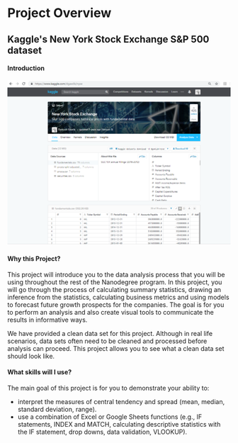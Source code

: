 # Project Overview

## Kaggle's New York Stock Exchange S&P 500 dataset

#### Introduction

![](kaggle-nyse-page.png)

#### Why this Project?

This project will introduce you to the data analysis process that you will be using throughout the rest of the Nanodegree program. In this project, you will go through the process of calculating summary statistics, drawing an inference from the statistics, calculating business metrics and using models to forecast future growth prospects for the companies. The goal is for you to perform an analysis and also create visual tools to communicate the results in informative ways.

We have provided a clean data set for this project. Although in real life scenarios, data sets often need to be cleaned and processed before analysis can proceed. This project allows you to see what a clean data set should look like.

#### What skills will I use?

The main goal of this project is for you to demonstrate your ability to:

- interpret the measures of central tendency and spread (mean, median, standard deviation, range).
- use a combination of Excel or Google Sheets functions (e.g., IF statements, INDEX and MATCH, calculating descriptive statistics with the IF statement, drop downs, data validation, VLOOKUP).


 

